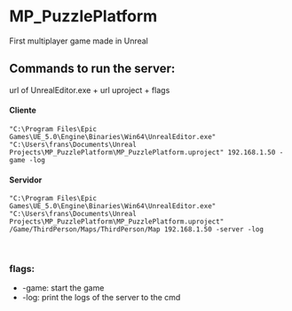 # MP_PuzzlePlatform
First multiplayer game made in Unreal

## Commands to run the server:
url of UnrealEditor.exe  + url uproject + flags

#### Cliente
```
"C:\Program Files\Epic Games\UE_5.0\Engine\Binaries\Win64\UnrealEditor.exe" "C:\Users\frans\Documents\Unreal Projects\MP_PuzzlePlatform\MP_PuzzlePlatform.uproject" 192.168.1.50 -game -log
```

#### Servidor
```
"C:\Program Files\Epic Games\UE_5.0\Engine\Binaries\Win64\UnrealEditor.exe" "C:\Users\frans\Documents\Unreal Projects\MP_PuzzlePlatform\MP_PuzzlePlatform.uproject" /Game/ThirdPerson/Maps/ThirdPerson/Map 192.168.1.50 -server -log
```

<br>

### flags: 
* -game: start the game
* -log: print the logs of the server to the cmd

